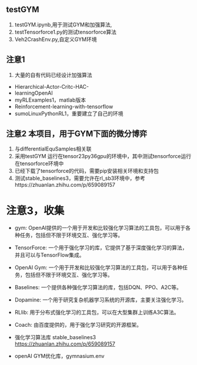 ## testGYM
1. testGYM.ipynb,用于测试GYM和加强算法,
2. testTensorforce1.py的测试tensorforce算法
3. Veh2CrashEnv.py,自定义GYM环境
## 注意1
1. 大量的自有代码已经设计加强算法
+ Hierarchical-Actor-Critc-HAC-
+ learningOpenAI
+ myRLExamples1，matlab版本
+ Reinforcement-learning-with-tensorflow
+ sumoLinuxPythonRL1，重要建立了自己的环境

## 注意2 本项目，用于GYM下面的微分博弈
1. 与differentialEquSamples相关联
2. 采用testGYM 运行在tensor23py36gpu的环境中，其中测试tensorforce运行在tensorforce环境中
3. 已经下载了tensorforce的代码，需要pip安装相关环境和支持包 
4. 测试stable_baselines3，需要允许在rl_sb3环境中，参考https://zhuanlan.zhihu.com/p/659089157

# 注意3，收集

* gym: OpenAI提供的一个用于开发和比较强化学习算法的工具包，可以用于各种任务，包括但不限于环境交互、强化学习等。

* TensorForce: 一个用于强化学习的库，它提供了基于深度强化学习的算法，并且可以与TensorFlow集成。

* OpenAI Gym: 一个用于开发和比较强化学习算法的工具包，可以用于各种任务，包括但不限于环境交互、强化学习等。

* Baselines: 一个提供各种强化学习算法的库，包括DQN、PPO、A2C等。

* Dopamine: 一个用于研究复杂机器学习系统的开源库，主要关注强化学习。

* RLlib: 用于分布式强化学习的工具包，可以在大型集群上训练A3C算法。

* Coach: 由百度提供的，用于强化学习研究的开源框架。

* 强化学习算法库 stable_baselines3
https://zhuanlan.zhihu.com/p/659089157

* openAI GYM优化库，gymnasium.env
